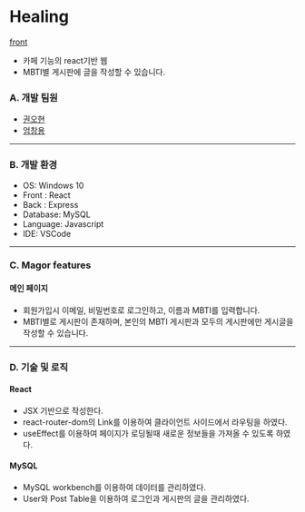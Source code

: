 # Healing
[front](https://github.com/dkanrjsk2/client)

- 카페 기능의 react기반 웹
- MBTI별 게시판에 글을 작성할 수 있습니다.

### A. 개발 팀원

- [권오현](https://github.com/fbre0717)
- [엄창용](https://github.com/um8389)

---

### B. 개발 환경

- OS: Windows 10
- Front : React
- Back : Express
- Database: MySQL
- Language: Javascript
- IDE: VSCode

---

### C. Magor features

#### 메인 페이지

- 회원가입시 이메일, 비밀번호로 로그인하고, 이름과 MBTI를 입력합니다.
- MBTI별로 게시판이 존재하며, 본인의 MBTI 게시판과 모두의 게시판에만 게시글을 작성할 수 있습니다.
  
---

### D. 기술 및 로직

#### React
- JSX 기반으로 작성한다.
- react-router-dom의 Link를 이용하여 클라이언트 사이드에서 라우팅을 하였다.
- useEffect를 이용하여 페이지가 로딩될때 새로운 정보들을 가져올 수 있도록 하였다.

#### MySQL
- MySQL workbench를 이용하여 데이터를 관리하였다.
- User와 Post Table을 이용하여 로그인과 게시판의 글을 관리하였다.
